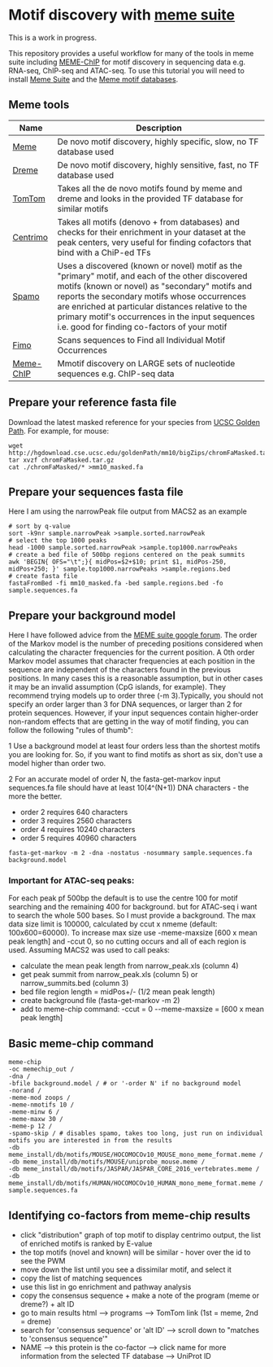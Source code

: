 # Motif discovery with [meme suite](http://meme-suite.org/index.html)

This is a work in progress.

This repository provides a useful workflow for many of the tools in meme suite including [MEME-ChIP](http://meme-suite.org/doc/meme-chip.html?man_type=web) for motif discovery in sequencing data e.g. RNA-seq, ChIP-seq and ATAC-seq. To use this tutorial you will need to install [Meme Suite](http://alternate.meme-suite.org/doc/install.html?man_type=web) and the [Meme motif databases](http://alternate.meme-suite.org/doc/install.html?man_type=web#motif_db.csv).

## Meme tools
| Name | Description |
|------|-------------|
| [Meme](http://alternate.meme-suite.org/doc/meme.html?man_type=web) | De novo motif discovery, highly specific, slow, no TF database used |
| [Dreme](http://alternate.meme-suite.org/doc/dreme.html?man_type=web) | De novo motif discovery, highly sensitive, fast, no TF database used |
| [TomTom](http://alternate.meme-suite.org/doc/tomtom.html?man_type=web) | Takes all the de novo motifs found by meme and dreme and looks in the provided TF database for similar motifs |
| [Centrimo](http://alternate.meme-suite.org/doc/centrimo.html?man_type=web) | Takes all motifs (denovo + from databases) and checks for their enrichment in your dataset at the peak centers, very useful for finding cofactors that bind with a ChiP-ed TFs |
| [Spamo](http://alternate.meme-suite.org/doc/spamo.html?man_type=web) | Uses a discovered (known or novel) motif as the "primary" motif, and each of the other discovered motifs (known or novel) as "secondary" motifs and reports the secondary motifs whose occurrences are enriched at particular distances relative to the primary motif's occurrences in the input sequences i.e. good for finding co-factors of your motif |
| [Fimo](http://alternate.meme-suite.org/doc/fimo.html?man_type=web) | Scans sequences to Find all Individual Motif Occurrences |
| [Meme-ChIP](http://alternate.meme-suite.org/doc/meme-chip.html?man_type=web) | Mmotif discovery on LARGE sets of nucleotide sequences e.g. ChIP-seq data |

## Prepare your reference fasta file
Download the latest masked reference for your species from [UCSC Golden Path](http://hgdownload.cse.ucsc.edu/downloads.html). For example, for mouse:
```
wget http://hgdownload.cse.ucsc.edu/goldenPath/mm10/bigZips/chromFaMasked.tar.gz
tar xvzf chromFaMasked.tar.gz
cat ./chromFaMasked/* >mm10_masked.fa
```
## Prepare your sequences fasta file
Here I am using the narrowPeak file output from MACS2 as an example

```
# sort by q-value
sort -k9nr sample.narrowPeak >sample.sorted.narrowPeak
# select the top 1000 peaks
head -1000 sample.sorted.narrowPeak >sample.top1000.narrowPeaks
# create a bed file of 500bp regions centered on the peak summits
awk 'BEGIN{ OFS="\t";}{ midPos=$2+$10; print $1, midPos-250, midPos+250; }' sample.top1000.narrowPeaks >sample.regions.bed
# create fasta file
fastaFromBed -fi mm10_masked.fa -bed sample.regions.bed -fo sample.sequences.fa
```
## Prepare your background model
Here I have followed advice from the [MEME suite google forum](https://groups.google.com/forum/#!msg/meme-suite/yNascbE8Tig/rb27JMuZlwsJ;context-place=forum/meme-suite). The order of the Markov model is the number of preceding positions considered when calculating the character frequencies for the current position. A 0th order Markov model assumes that character frequencies at each position in the sequence are independent of the characters found in the previous positions. In many cases this is a reasonable assumption, but in other cases it may be an invalid assumption (CpG islands, for example). They recommend trying models up to order three (-m 3).Typically, you should not specify an order larger than 3 for DNA sequences, or larger than 2 for protein sequences. However, if your input sequences contain higher-order non-random effects that are getting in the way of motif finding, you can follow the following "rules of thumb": 

1 Use a background model at least four orders less than the shortest motifs you are looking for. So, if you want to find motifs as short as six, don't use a model higher than order two. 

2 For an accurate model of order N, the fasta-get-markov input sequences.fa file should have at least 10(4^(N+1)) DNA characters - the more the better.
* order 2 requires 640 characters
* order 3 requires 2560 characters 
* order 4 requires 10240 characters 
* order 5 requires 40960 characters

```
fasta-get-markov -m 2 -dna -nostatus -nosummary sample.sequences.fa background.model
```
### Important for ATAC-seq peaks:
For each peak pf 500bp the default is to use the centre 100 for motif searching and the remaining 400 for background. but for ATAC-seq i want to search the whole 500 bases. So I must provide a background. The max data size limit is 100000, calculated by ccut x nmeme (default: 100x600=60000). To increase max size use -meme-maxsize [600 x mean peak length] and -ccut 0, so no cutting occurs and all of each region is used. Assuming MACS2 was used to call peaks:

* calculate the mean peak length from narrow_peak.xls (column 4)
* get peak summit from narrow_peak.xls (column 5) or narrow_summits.bed (column 3)
* bed file region length = midPos+/- (1/2 mean peak length)
* create background file (fasta-get-markov -m 2)
* add to meme-chip command:		-ccut = 0 --meme-maxsize = [600 x mean peak length]

## Basic meme-chip command
```
meme-chip
-oc memechip_out /
-dna /
-bfile background.model / # or '-order N' if no background model
-norand / 
-meme-mod zoops /
-meme-nmotifs 10 /
-meme-minw 6 /
-meme-maxw 30 /
-meme-p 12 /
-spamo-skip / # disables spamo, takes too long, just run on individual motifs you are interested in from the results
-db meme_install/db/motifs/MOUSE/HOCOMOCOv10_MOUSE_mono_meme_format.meme /
-db meme_install/db/motifs/MOUSE/uniprobe_mouse.meme /
-db meme_install/db/motifs/JASPAR/JASPAR_CORE_2016_vertebrates.meme / 
-db meme_install/db/motifs/HUMAN/HOCOMOCOv10_HUMAN_mono_meme_format.meme /
sample.sequences.fa
```
## Identifying co-factors from meme-chip results
* click "distribution" graph of top motif to display centrimo output, the list of enriched motifs is ranked by E-value
* the top motifs (novel and known) will be similar - hover over the id to see the PWM
* move down the list until you see a dissimilar motif, and select it
* copy the list of matching sequences
* use this list in go enrichment and pathway analysis
* copy the consensus sequence + make a note of the program (meme or dreme?) + alt ID
* go to main results html --> programs --> TomTom link (1st = meme, 2nd = dreme)
* search for 'consensus sequence' or 'alt ID' --> scroll down to "matches to 'consensus sequence'"
* NAME --> this protein is the co-factor --> click name for more information from the selected TF database --> UniProt ID


